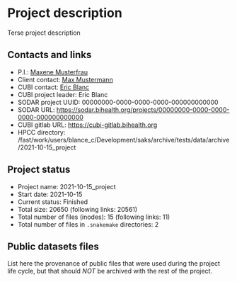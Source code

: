# Project description

Terse project description

## Contacts and links

- P.I.: [Maxene Musterfrau](mailto:maxene.musterfrau@charite.de)
- Client contact: [Max Mustermann](mailto:max.mustermann@charite.de)
- CUBI contact: [Eric Blanc](mailto:eric.blanc@bih-charite.de)
- CUBI project leader: Eric Blanc
- SODAR project UUID: 00000000-0000-0000-0000-000000000000
- SODAR URL: https://sodar.bihealth.org/projects/00000000-0000-0000-0000-000000000000
- CUBI gitlab URL: https://cubi-gitlab.bihealth.org
- HPCC directory: /fast/work/users/blance_c/Development/saks/archive/tests/data/archive/2021-10-15_project

## Project status

- Project name: 2021-10-15_project
- Start date: 2021-10-15
- Current status: Finished
- Total size: 20650 (following links: 20561)
- Total number of files (inodes): 15 (following links: 11)
- Total number of files in `.snakemake` directories: 2

## Public datasets files

List here the provenance of public files that were used during the project life cycle,
but that should *NOT* be archived with the rest of the project.

